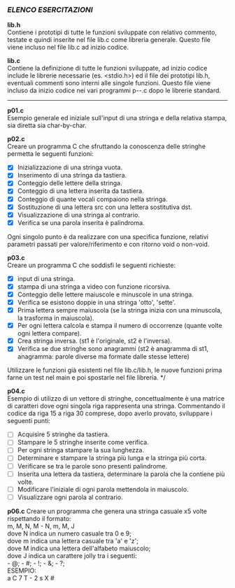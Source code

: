 ### *ELENCO ESERCITAZIONI*

**lib.h**   
Contiene i prototipi di tutte le funzioni sviluppate con relativo commento, testate e quindi inserite nel file lib.c come libreria generale. Questo file viene incluso nel file lib.c ad inizio codice.  

**lib.c**   
Contiene la definizione di tutte le funzioni sviluppate, ad inizio codice include le librerie necessarie (es. <stdio.h>) ed il file dei prototipi lib.h, eventuali commenti sono interni alle singole funzioni. Questo file viene incluso da inizio codice nei vari programmi p--.c dopo le librerie standard.

---

**p01.c**  
Esempio generale ed iniziale sull'input di una stringa e della relativa stampa, sia diretta sia char-by-char.

**p02.c**   
Creare un programma C che sfruttando la conoscenza delle stringhe permetta le seguenti funzioni:
- [x] Inizializzazione di una stringa vuota.
- [x] Inserimento di una stringa da tastiera.
- [x] Conteggio delle lettere della stringa.
- [x] Conteggio di una lettera inserita da tastiera.
- [x] Conteggio di quante vocali compaiono nella stringa.
- [x] Sostituzione di una lettera src con una lettera sostitutiva dst.
- [x] Visualizzazione di una stringa al contrario.
- [x] Verifica se una parola inserita è palindroma.

Ogni singolo punto è da realizzare con una specifica funzione, relativi parametri passati per valore/riferimento e con ritorno void o non-void.

**p03.c**   
Creare un programma C che soddisfi le seguenti richieste:
- [x] input di una stringa.
- [x] stampa di una stringa a video con funzione ricorsiva.
- [x] Conteggio delle lettere maiuscole e minuscole in una stringa.
- [x] Verifica se esistono doppie in una stringa 'otto', 'sette'.
- [x] Prima lettera sempre maiuscola (se la stringa inizia con una minuscola, la trasforma in maiuscola).
- [x] Per ogni lettera calcola e stampa il numero di occorrenze (quante volte ogni lettera compare).
- [x] Crea stringa inversa. (st1 è l'originale, st2 è l'inversa).
- [x] Verifica se due stringhe sono anagrammi (st2 è anagramma di st1, anagramma: parole diverse ma formate dalle stesse lettere)

Utilizzare le funzioni già esistenti nel file lib.c/lib.h, le nuove funzioni prima farne un test nel main e poi spostarle nel file libreria.
*/

**p04.c**  
Esempio di utilizzo di un vettore di stringhe, concettualmente è una matrice di caratteri dove ogni singola riga rappresenta una stringa.
Commentando il codice da riga 15 a riga 30 comprese, dopo averlo provato, sviluppare i seguenti punti:
- [ ] Acquisire 5 stringhe da tastiera.
- [ ] Stampare le 5 stringhe inserite come verifica.
- [ ] Per ogni stringa stampare la sua lunghezza.
- [ ] Determinare e stampare la stringa più lunga e la stringa più corta.
- [ ] Verificare se tra le parole sono presenti palindrome.
- [ ] Inserita una lettera da tastiera, determinare la parola che la contiene più volte.
- [ ] Modificare l'iniziale di ogni parola mettendola in maiuscolo.
- [ ] Visualizzare ogni parola al contrario.

**p06.c**
Creare un programma che genera una stringa casuale x5 volte rispettando il formato:  
	m, M, N, M - N, m, M, J  
	dove N indica un numero casuale tra 0 e 9;  
	dove m indica una lettera casuale tra 'a' e 'z';  
	dove M indica una lettera dell'alfabeto maiuscolo;  
	dove J indica un carattere jolly tra i seguenti:  
	- @;
	- #;
	- !;
	- &;
	- ?;  
	ESEMPIO:  
		a C 7 T - 2 s X #